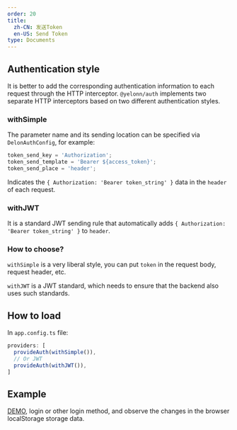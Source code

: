 ```yaml
---
order: 20
title: 
  zh-CN: 发送Token
  en-US: Send Token
type: Documents
---
```


## Authentication style

It is better to add the corresponding authentication information to each request through the HTTP interceptor. `@yelonn/auth` implements two separate HTTP interceptors based on two different authentication styles.

### withSimple

The parameter name and its sending location can be specified via `DelonAuthConfig`, for example:

```ts
token_send_key = 'Authorization';
token_send_template = 'Bearer ${access_token}';
token_send_place = 'header';
```

Indicates the `{ Authorization: 'Bearer token_string' }` data in the `header` of each request.

### withJWT

It is a standard JWT sending rule that automatically adds `{ Authorization: 'Bearer token_string' }` to `header`.

### How to choose?

`withSimple` is a very liberal style, you can put `token` in the request body, request header, etc.

`withJWT` is a JWT standard, which needs to ensure that the backend also uses such standards.

## How to load

In `app.config.ts` file:

```ts
providers: [
  provideAuth(withSimple()),
  // Or JWT
  provideAuth(withJWT()),
]
```

## Example

[DEMO](//hbyunzai.github.io/ng-yunzai/#/passport/login), login or other login method, and observe the changes in the browser localStorage storage data.
